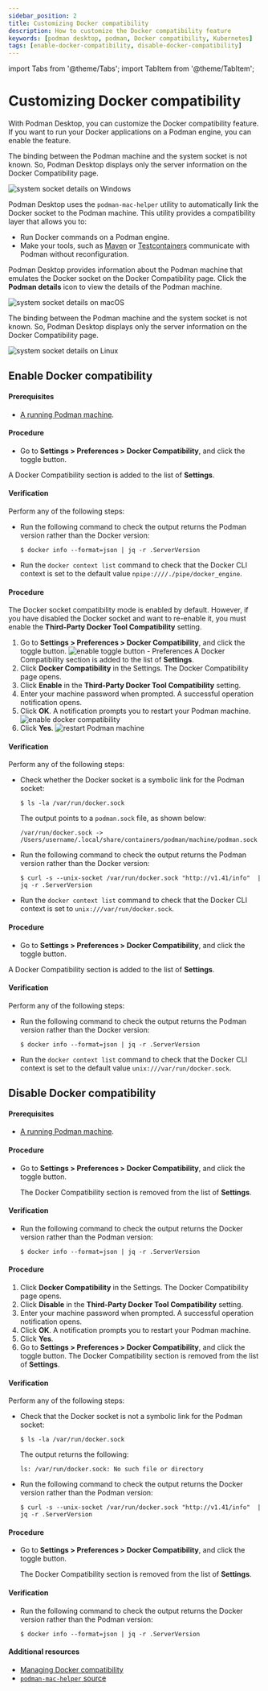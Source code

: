 ```yaml
---
sidebar_position: 2
title: Customizing Docker compatibility
description: How to customize the Docker compatibility feature
keywords: [podman desktop, podman, Docker compatibility, Kubernetes]
tags: [enable-docker-compatibility, disable-docker-compatibility]
---
```


import Tabs from '@theme/Tabs';
import TabItem from '@theme/TabItem';

# Customizing Docker compatibility

With Podman Desktop, you can customize the Docker compatibility feature. If you want to run your Docker applications on a Podman engine, you can enable the feature.

<Tabs groupId="operating-systems">
<TabItem value="win" label="Windows" className="markdown">

The binding between the Podman machine and the system socket is not known. So, Podman Desktop displays only the server information on the Docker Compatibility page.

![system socket details on Windows](img/system-socket-details-windows.png)

</TabItem>
<TabItem value="macOS" label="macOS" className="markdown">

Podman Desktop uses the `podman-mac-helper` utility to automatically link the Docker socket to the Podman machine. This utility provides a compatibility layer that allows you to:

- Run Docker commands on a Podman engine.
- Make your tools, such as [Maven](https://maven.apache.org/) or [Testcontainers](https://www.testcontainers.com/) communicate with Podman without reconfiguration.

Podman Desktop provides information about the Podman machine that emulates the Docker socket on the Docker Compatibility page. Click the **Podman details** icon to view the details of the Podman machine.

![system socket details on macOS](img/system-socket-details-macOS.png)

</TabItem>
<TabItem value="linux" label="Linux" className="markdown">

The binding between the Podman machine and the system socket is not known. So, Podman Desktop displays only the server information on the Docker Compatibility page.

![system socket details on Linux](img/system-socket-details-linux.png)

</TabItem>
</Tabs>

## Enable Docker compatibility

#### Prerequisites

- [A running Podman machine](/docs/podman/creating-a-podman-machine).

<Tabs groupId="operating-systems">
<TabItem value="win" label="Windows" className="markdown">

#### Procedure

- Go to **Settings > Preferences > Docker Compatibility**, and click the toggle button.

A Docker Compatibility section is added to the list of **Settings**.

#### Verification

Perform any of the following steps:

- Run the following command to check the output returns the Podman version rather than the Docker version:

  ```shell-session
  $ docker info --format=json | jq -r .ServerVersion
  ```

- Run the `docker context list` command to check that the Docker CLI context is set to the default value `npipe:////./pipe/docker_engine`.

</TabItem>
<TabItem value="macOS" label="macOS" className="markdown">

#### Procedure

The Docker socket compatibility mode is enabled by default. However, if you have disabled the Docker socket and want to re-enable it, you must enable the **Third-Party Docker Tool Compatibility** setting.

1. Go to **Settings > Preferences > Docker Compatibility**, and click the toggle button.
   ![enable toggle button - Preferences](img/enable-using-preferences.png)
   A Docker Compatibility section is added to the list of **Settings**.
1. Click **Docker Compatibility** in the Settings. The Docker Compatibility page opens.
1. Click **Enable** in the **Third-Party Docker Tool Compatibility** setting.
1. Enter your machine password when prompted. A successful operation notification opens.
1. Click **OK**. A notification prompts you to restart your Podman machine.
   ![enable docker compatibility](img/enable-docker-compatibility.png)
1. Click **Yes**.
   ![restart Podman machine](img/restart-podman-machine.png)

#### Verification

Perform any of the following steps:

- Check whether the Docker socket is a symbolic link for the Podman socket:

  ```shell-session
  $ ls -la /var/run/docker.sock
  ```

  The output points to a `podman.sock` file, as shown below:

  ```shell-session
  /var/run/docker.sock -> /Users/username/.local/share/containers/podman/machine/podman.sock
  ```

- Run the following command to check the output returns the Podman version rather than the Docker version:

  ```shell-session
  $ curl -s --unix-socket /var/run/docker.sock "http://v1.41/info"  | jq -r .ServerVersion
  ```

- Run the `docker context list` command to check that the Docker CLI context is set to `unix:///var/run/docker.sock`.

</TabItem>
<TabItem value="linux" label="Linux" className="markdown">

#### Procedure

- Go to **Settings > Preferences > Docker Compatibility**, and click the toggle button.

A Docker Compatibility section is added to the list of **Settings**.

#### Verification

Perform any of the following steps:

- Run the following command to check the output returns the Podman version rather than the Docker version:

  ```shell-session
  $ docker info --format=json | jq -r .ServerVersion
  ```

- Run the `docker context list` command to check that the Docker CLI context is set to the default value `unix:///var/run/docker.sock`.

</TabItem>
</Tabs>

## Disable Docker compatibility

#### Prerequisites

- [A running Podman machine](/docs/podman/creating-a-podman-machine).

<Tabs groupId="operating-systems">
<TabItem value="win" label="Windows" className="markdown">

#### Procedure

- Go to **Settings > Preferences > Docker Compatibility**, and click the toggle button.

  The Docker Compatibility section is removed from the list of **Settings**.

#### Verification

- Run the following command to check the output returns the Docker version rather than the Podman version:

  ```shell-session
  $ docker info --format=json | jq -r .ServerVersion
  ```

</TabItem>
<TabItem value="macOS" label="macOS" className="markdown">

#### Procedure

1. Click **Docker Compatibility** in the Settings. The Docker Compatibility page opens.
1. Click **Disable** in the **Third-Party Docker Tool Compatibility** setting.
1. Enter your machine password when prompted. A successful operation notification opens.
1. Click **OK**. A notification prompts you to restart your Podman machine.
1. Click **Yes**.
1. Go to **Settings > Preferences > Docker Compatibility**, and click the toggle button.
   The Docker Compatibility section is removed from the list of **Settings**.

#### Verification

Perform any of the following steps:

- Check that the Docker socket is not a symbolic link for the Podman socket:

  ```shell-session
  $ ls -la /var/run/docker.sock
  ```

  The output returns the following:

  ```shell-session
  ls: /var/run/docker.sock: No such file or directory
  ```

- Run the following command to check the output returns the Docker version rather than the Podman version:

  ```shell-session
  $ curl -s --unix-socket /var/run/docker.sock "http://v1.41/info"  | jq -r .ServerVersion
  ```

</TabItem>
<TabItem value="linux" label="Linux" className="markdown">

#### Procedure

- Go to **Settings > Preferences > Docker Compatibility**, and click the toggle button.

  The Docker Compatibility section is removed from the list of **Settings**.

#### Verification

- Run the following command to check the output returns the Docker version rather than the Podman version:

  ```shell-session
  $ docker info --format=json | jq -r .ServerVersion
  ```

</TabItem>
</Tabs>

#### Additional resources

- [Managing Docker compatibility](/docs/migrating-from-docker/managing-docker-compatibility)
- [`podman-mac-helper` source](https://github.com/containers/podman/tree/main/cmd/podman-mac-helper)
